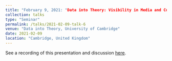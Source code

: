 ```yaml
---
title: "February 9, 2021: "Data into Theory: Visibility in Media and Culture"
collection: talks
type: "Seminar"
permalink: /talks/2021-02-09-talk-6
venue: "Data into Theory, University of Cambridge"
date: 2021-02-09
location: "Cambridge, United Kingdom"
---
```



See a recording of this presentation and discussion [here](https://www.sociology.cam.ac.uk/data-theory).